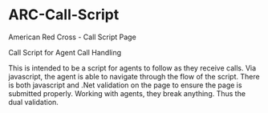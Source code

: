 # ARC-Call-Script
American Red Cross - Call Script Page

Call Script for Agent Call Handling

This is intended to be a script for agents to follow as they receive calls.
Via javascript, the agent is able to navigate through the flow of the script. There is both javascript and .Net validation on the page to ensure the page is submitted properly.
Working with agents, they break anything. Thus the dual validation.
